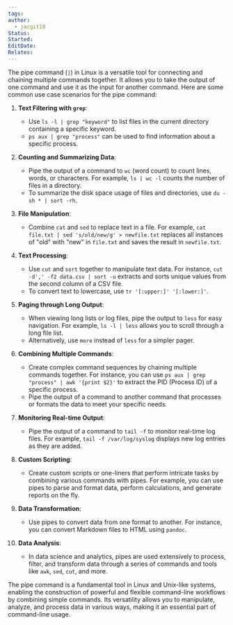 ```yaml
---
tags: 
author:
  - jacgit18
Status: 
Started: 
EditDate: 
Relates:
---
```

The pipe command (`|`) in Linux is a versatile tool for connecting and chaining multiple commands together. It allows you to take the output of one command and use it as the input for another command. Here are some common use case scenarios for the pipe command:

1. **Text Filtering with `grep`**:
   - Use `ls -l | grep "keyword"` to list files in the current directory containing a specific keyword.
   - `ps aux | grep "process"` can be used to find information about a specific process.

2. **Counting and Summarizing Data**:
   - Pipe the output of a command to `wc` (word count) to count lines, words, or characters. For example, `ls | wc -l` counts the number of files in a directory.
   - To summarize the disk space usage of files and directories, use `du -sh * | sort -rh`.

3. **File Manipulation**:
   - Combine `cat` and `sed` to replace text in a file. For example, `cat file.txt | sed 's/old/new/g' > newfile.txt` replaces all instances of "old" with "new" in `file.txt` and saves the result in `newfile.txt`.

4. **Text Processing**:
   - Use `cut` and `sort` together to manipulate text data. For instance, `cut -d',' -f2 data.csv | sort -u` extracts and sorts unique values from the second column of a CSV file.
   - To convert text to lowercase, use `tr '[:upper:]' '[:lower:]'`.

5. **Paging through Long Output**:
   - When viewing long lists or log files, pipe the output to `less` for easy navigation. For example, `ls -l | less` allows you to scroll through a long file list.
   - Alternatively, use `more` instead of `less` for a simpler pager.

6. **Combining Multiple Commands**:
   - Create complex command sequences by chaining multiple commands together. For instance, you can use `ps aux | grep "process" | awk '{print $2}'` to extract the PID (Process ID) of a specific process.
   - Pipe the output of a command to another command that processes or formats the data to meet your specific needs.

7. **Monitoring Real-time Output**:
   - Pipe the output of a command to `tail -f` to monitor real-time log files. For example, `tail -f /var/log/syslog` displays new log entries as they are added.

8. **Custom Scripting**:
   - Create custom scripts or one-liners that perform intricate tasks by combining various commands with pipes. For example, you can use pipes to parse and format data, perform calculations, and generate reports on the fly.

9. **Data Transformation**:
   - Use pipes to convert data from one format to another. For instance, you can convert Markdown files to HTML using `pandoc`.

10. **Data Analysis**:
    - In data science and analytics, pipes are used extensively to process, filter, and transform data through a series of commands and tools like `awk`, `sed`, `cut`, and more.

The pipe command is a fundamental tool in Linux and Unix-like systems, enabling the construction of powerful and flexible command-line workflows by combining simple commands. Its versatility allows you to manipulate, analyze, and process data in various ways, making it an essential part of command-line usage.